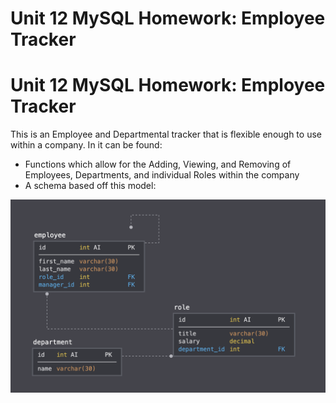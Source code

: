 # Unit 12 MySQL Homework: Employee Tracker

# Unit 12 MySQL Homework: Employee Tracker

This is an Employee and Departmental tracker that is flexible enough to use within a company.  In it can be found:
* Functions which allow for the Adding, Viewing, and Removing of Employees, Departments, and individual Roles within the company
* A schema based off this model:

![Database Schema](Assets/schema.png)